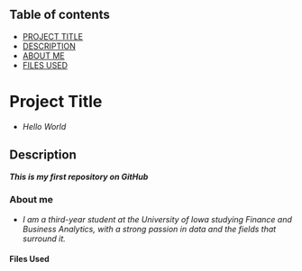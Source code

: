 

## Table of contents

- [PROJECT TITLE](#Project-Title)
- [DESCRIPTION](#Description)
- [ABOUT ME](#About-me)
- [FILES USED](Files-used)

# Project Title

- *Hello World*

## Description

***This is my first repository on GitHub***

### About me
- *I am a third-year student at the University of Iowa studying Finance and Business Analytics, with a strong passion in data and the fields that surround it.*

#### Files Used

